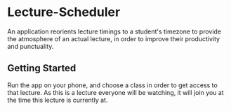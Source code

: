 # Lecture-Scheduler
An application reorients lecture timings to a student's timezone to provide the atmosphere of an actual lecture, in order to improve their productivity and punctuality.

## Getting Started
Run the app on your phone, and choose a class in order to get access to that lecture. As this is a lecture everyone will be watching, it will join you at the time this lecture is currently at. 


